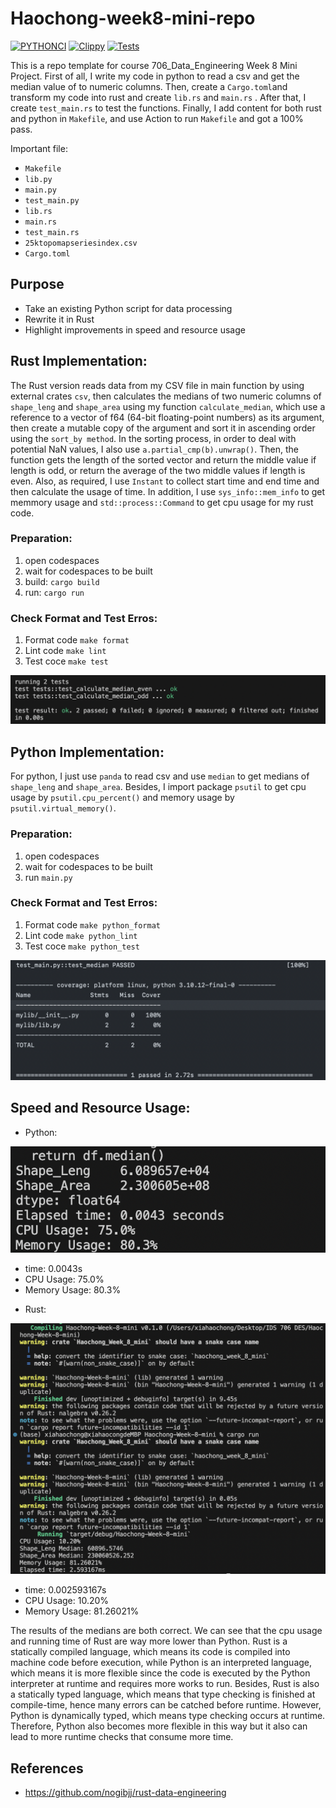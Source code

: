 # Haochong-week8-mini-repo 
[![PYTHONCI](https://github.com/nogibjj/Haochong-Week-8-mini/actions/workflows/pytest.yml/badge.svg)](https://github.com/nogibjj/Haochong-Week-8-mini/actions/workflows/pytest.yml)
[![Clippy](https://github.com/nogibjj/Haochong-Week-8-mini/actions/workflows/lint.yml/badge.svg)](https://github.com/nogibjj/Haochong-Week-8-mini/actions/workflows/lint.yml)
[![Tests](https://github.com/nogibjj/Haochong-Week-8-mini/actions/workflows/tests.yml/badge.svg)](https://github.com/nogibjj/Haochong-Week-8-mini/actions/workflows/tests.yml)

This is a repo template for course 706_Data_Engineering Week 8 Mini Project. First of all, I write my code in python to read a csv and get the median value of to numeric columns. Then, create a `Cargo.toml`and transform my code into rust and create `lib.rs` and `main.rs` . After that, I create `test_main.rs` to test the functions. Finally, I add content for both rust and python in `Makefile`, and use Action to run `Makefile` and got a 100% pass. 

Important file:
* `Makefile`
* `lib.py`
* `main.py`
* `test_main.py`
* `lib.rs`
* `main.rs`
* `test_main.rs`
* `25ktopomapseriesindex.csv`
* `Cargo.toml`

## Purpose
- Take an existing Python script for data processing
- Rewrite it in Rust
- Highlight improvements in speed and resource usage


## Rust Implementation:
The Rust version reads data from my CSV file in main function by using external crates `csv`, then calculates the medians of two numeric columns of `shape_leng` and `shape_area` using my function `calculate_median`, which use a reference to a vector of f64 (64-bit floating-point numbers) as its argument, then create a mutable copy of the argument and sort it in ascending order using the `sort_by method`. In the sorting process, in order to deal with potential NaN values, I also use `a.partial_cmp(b).unwrap()`. Then, the function gets the length of the sorted vector and return the middle value if length is odd, or return the average of the two middle values if length is even. Also, as required, I use `Instant` to collect start time and end time and then calculate the usage of time. In addition, I use `sys_info::mem_info` to get memmory usage and `std::process::Command` to get cpu usage for my rust code.


### Preparation: 
1. open codespaces 
2. wait for codespaces to be built 
3. build: `cargo build`
4. run: `cargo run`

### Check Format and Test Erros: 
1. Format code `make format`
2. Lint code `make lint`
3. Test coce `make test`

![Alt text](<截屏2023-10-20 下午5.51.24.png>)

## Python Implementation:
For python, I just use `panda` to read csv and use `median` to get medians of `shape_leng` and `shape_area`. Besides, I import package `psutil` to get cpu usage by `psutil.cpu_percent()` and memory usage by `psutil.virtual_memory()`.


### Preparation: 
1. open codespaces 
2. wait for codespaces to be built 
3. run `main.py`  

### Check Format and Test Erros: 
1. Format code `make python_format`
2. Lint code `make python_lint`
3. Test coce `make python_test`

![Alt text](<截屏2023-10-20 下午9.39.16.png>)

## Speed and Resource Usage:
- Python:

![Alt text](<截屏2023-10-20 下午9.22.40.png>)

* time: 0.0043s
* CPU Usage: 75.0%
* Memory Usage: 80.3%

- Rust: 

![Alt text](<截屏2023-10-20 下午9.19.54.png>)

* time: 0.002593167s
* CPU Usage: 10.20%
* Memory Usage: 81.26021%

The results of the medians are both correct. We can see that the cpu usage and running time of Rust are way more lower than Python. Rust is a statically compiled language, which means its code is compiled into machine code before execution, while Python is an interpreted language, which means it is more flexible since the code is executed by the Python interpreter at runtime and requires more works to run. Besides, Rust is also a statically typed language, which means that type checking is finished at compile-time, hence many errors can be catched before runtime. However, Python is dynamically typed, which means type checking occurs at runtime. Therefore, Python also becomes more flexible in this way but it also can lead to more runtime checks that consume more time.


## References
* https://github.com/nogibjj/rust-data-engineering
